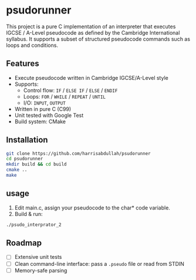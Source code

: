 # psudorunner
This project is a pure C implementation of an interpreter that executes IGCSE / A-Level pseudocode as defined by the Cambridge International syllabus. It supports a subset of structured pseudocode commands such as loops and conditions.

## Features

- Execute pseudocode written in Cambridge IGCSE/A-Level style
- Supports:
  - Control flow: `IF` / `ELSE IF` / `ELSE` / `ENDIF`
  - Loops: `FOR` / `WHILE` / `REPEAT` / `UNTIL`
  - I/O: `INPUT`, `OUTPUT`
- Written in pure C (C99)
- Unit tested with Google Test
- Build system: CMake

## Installation

```bash
git clone https://github.com/harrisabdullah/psudorunner
cd psudorunner
mkdir build && cd build
cmake ..
make
```

## usage

1. Edit main.c, assign your pseudocode to the char* code variable.
2. Build & run:
```bash
./psudo_interprator_2
```

## Roadmap

- [ ] Extensive unit tests
- [ ] Clean command-line interface: pass a `.pseudo` file or read from STDIN
- [ ] Memory-safe parsing